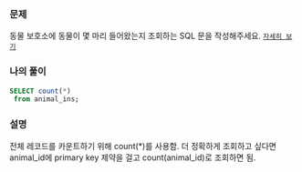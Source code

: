 ### 문제
동물 보호소에 동물이 몇 마리 들어왔는지 조회하는 SQL 문을 작성해주세요. [`자세히 보기`](https://programmers.co.kr/learn/courses/30/lessons/59406)

### 나의 풀이
```sql
SELECT count(*)
 from animal_ins;
```

### 설명
전체 레코드를 카운트하기 위해 count(*)를 사용함. 더 정확하게 조회하고 싶다면 animal_id에 primary key 제약을 걸고 count(animal_id)로 조회하면 됨.
